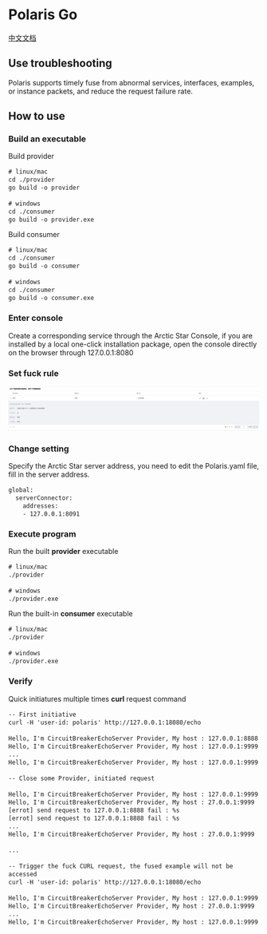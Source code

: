 # Polaris Go

[中文文档](./README-zh.md)

## Use troubleshooting

Polaris supports timely fuse from abnormal services, interfaces, examples, or instance packets, and reduce the request failure rate.
## How to use

### Build an executable

Build provider

```
# linux/mac
cd ./provider
go build -o provider

# windows
cd ./consumer
go build -o provider.exe
```

Build consumer

```
# linux/mac
cd ./consumer
go build -o consumer

# windows
cd ./consumer
go build -o consumer.exe
```
### Enter console

Create a corresponding service through the Arctic Star Console, if you are installed by a local one-click installation package, open the console directly on the browser through 127.0.0.1:8080

### Set fuck rule

![create_circuitbreaker](./image/create_circuitbreaker.png)

### Change setting

Specify the Arctic Star server address, you need to edit the Polaris.yaml file, fill in the server address.

```
global:
  serverConnector:
    addresses:
    - 127.0.0.1:8091
```

### Execute program

Run the built **provider** executable

```
# linux/mac
./provider

# windows
./provider.exe
```

Run the built-in **consumer** executable

```
# linux/mac
./provider

# windows
./provider.exe
```

### Verify

Quick initiatures multiple times **curl** request command

```
-- First initiative
curl -H 'user-id: polaris' http://127.0.0.1:18080/echo

Hello, I'm CircuitBreakerEchoServer Provider, My host : 127.0.0.1:8888
Hello, I'm CircuitBreakerEchoServer Provider, My host : 127.0.0.1:9999
...
Hello, I'm CircuitBreakerEchoServer Provider, My host : 127.0.0.1:9999

-- Close some Provider, initiated request

Hello, I'm CircuitBreakerEchoServer Provider, My host : 127.0.0.1:9999
Hello, I'm CircuitBreakerEchoServer Provider, My host : 27.0.0.1:9999
[errot] send request to 127.0.0.1:8888 fail : %s
[errot] send request to 127.0.0.1:8888 fail : %s
...
Hello, I'm CircuitBreakerEchoServer Provider, My host : 27.0.0.1:9999

...

-- Trigger the fuck CURL request, the fused example will not be accessed
curl -H 'user-id: polaris' http://127.0.0.1:18080/echo

Hello, I'm CircuitBreakerEchoServer Provider, My host : 127.0.0.1:9999
Hello, I'm CircuitBreakerEchoServer Provider, My host : 27.0.0.1:9999
...
Hello, I'm CircuitBreakerEchoServer Provider, My host : 127.0.0.1:9999
```